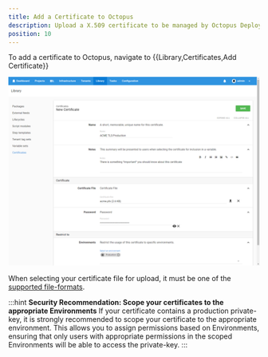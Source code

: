 ```yaml
---
title: Add a Certificate to Octopus
description: Upload a X.509 certificate to be managed by Octopus Deploy
position: 10
---
```


To add a certificate to Octopus, navigate to {{Library,Certificates,Add Certificate}}

![Add certificate](add-certificate.png "width=500")

When selecting your certificate file for upload, it must be one of the [supported file-formats](/docs/deployment-examples/certificates/file-formats.md).

:::hint
**Security Recommendation: Scope your certificates to the appropriate Environments**
If your certificate contains a production private-key, it is strongly recommended to scope your certificate to the appropriate environment.
This allows you to assign permissions based on Environments, ensuring that only users with appropriate permissions in the scoped Environments will be able to access the private-key.
:::
